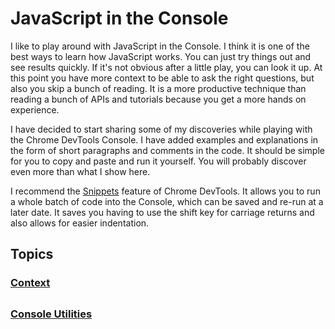 # JavaScript in the Console
I like to play around with JavaScript in the Console. I think it is one of the best ways to learn how JavaScript works. You can just try things out and see results quickly. If it's not obvious after a little play, you can look it up. At this point you have more context to be able to ask the right questions, but also you skip a bunch of reading. It is a more productive technique than reading a bunch of APIs and tutorials because you get a more hands on experience.

I have decided to start sharing some of my discoveries while playing with the Chrome DevTools Console. I have added examples and explanations in the form of short paragraphs and comments in the code. It should be simple for you to copy and paste and run it yourself. You will probably discover even more than what I show here.

I recommend the [Snippets](https://developers.google.com/web/tools/chrome-devtools/debug/snippets/?hl=en) feature of Chrome DevTools. It allows you to run a whole batch of code into the Console, which can be saved and re-run at a later date. It saves you having to use the shift key for carriage returns and also allows for easier indentation.

## Topics
### [Context](context.md)

##
### [Console Utilities](console-utilities.md)
